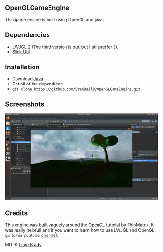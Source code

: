 ## OpenGLGameEngine
This game engine is built using OpenGL and java.

## Dependencies
- [LWJGL 2](http://legacy.lwjgl.org/) (The [third version](https://www.lwjgl.org/) is out, but I stil preffer 2).
- [Slick Util](http://slick.ninjacave.com/slick-util/)

## Installation
- Download [Java](https://www.java.com/en/download/)
- Get all of the dependices
- `git clone https://github.com/BramDaily/OpenGLGameEngine.git`

## Screenshots
![alt text](screenshots/pointLightSkybox.png "Renderering guis on the screen")

## Credits
This engine was built vaguely around the OpenGL tutorial by ThinMatrix. It was really helpfull and if you want to learn how to use LWJGL and OpenGL, go to his youtube [channel](https://www.youtube.com/user/ThinMatrix).

MIT © [Liam Brady]()
